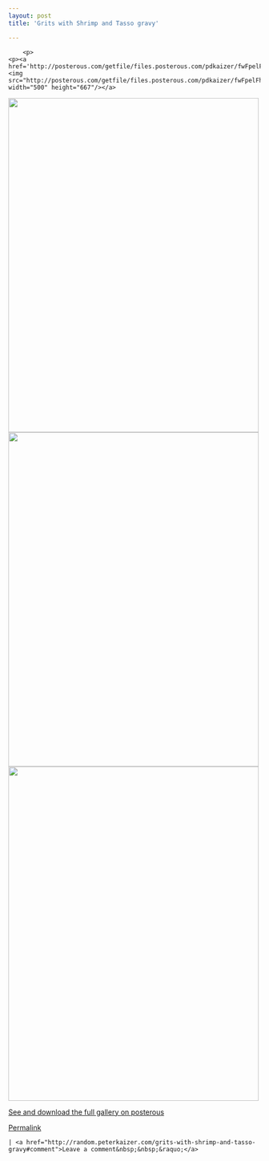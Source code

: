 ```yaml
---
layout: post
title: 'Grits with Shrimp and Tasso gravy'

---
```



        <p>
	<p><a href='http://posterous.com/getfile/files.posterous.com/pdkaizer/fwFpelFhEstzreAqwxrAapBHyCvyinAslmfgAfbHtcFiGFbIdxizjblIEqbe/IMG_0041.jpg.scaled1000.jpg'><img src="http://posterous.com/getfile/files.posterous.com/pdkaizer/fwFpelFhEstzreAqwxrAapBHyCvyinAslmfgAfbHtcFiGFbIdxizjblIEqbe/IMG_0041.jpg.scaled500.jpg" width="500" height="667"/></a>
<a href='http://posterous.com/getfile/files.posterous.com/pdkaizer/aJFikicqBhtpgJCBdigyygGEwHycByifhhjBHkwvsgjowGkhJcBfJgfvqfCq/IMG_0042.jpg.scaled1000.jpg'><img src="http://posterous.com/getfile/files.posterous.com/pdkaizer/aJFikicqBhtpgJCBdigyygGEwHycByifhhjBHkwvsgjowGkhJcBfJgfvqfCq/IMG_0042.jpg.scaled500.jpg" width="500" height="667"/></a>
<a href='http://posterous.com/getfile/files.posterous.com/pdkaizer/DIAmirAJdFIrkltbqqqbaketnEnncjmpgCyGFlCkDBCnDkpyevxaErruFuuk/IMG_0043.jpg.scaled1000.jpg'><img src="http://posterous.com/getfile/files.posterous.com/pdkaizer/DIAmirAJdFIrkltbqqqbaketnEnncjmpgCyGFlCkDBCnDkpyevxaErruFuuk/IMG_0043.jpg.scaled500.jpg" width="500" height="667"/></a>
<a href='http://posterous.com/getfile/files.posterous.com/pdkaizer/ofxHAphfGgIizvsDduGFCkeBsGbpmsIqCJJzfvmyrHFlphvieedknfeHekob/IMG_0044.jpg.scaled1000.jpg'><img src="http://posterous.com/getfile/files.posterous.com/pdkaizer/ofxHAphfGgIizvsDduGFCkeBsGbpmsIqCJJzfvmyrHFlphvieedknfeHekob/IMG_0044.jpg.scaled500.jpg" width="500" height="667"/></a>
<div><a href='http://random.peterkaizer.com/grits-with-shrimp-and-tasso-gravy'>See and download the full gallery on posterous</a></div></p>
	
</p>

<p><a href="http://random.peterkaizer.com/grits-with-shrimp-and-tasso-gravy">Permalink</a> 

	| <a href="http://random.peterkaizer.com/grits-with-shrimp-and-tasso-gravy#comment">Leave a comment&nbsp;&nbsp;&raquo;</a>

</p>
      
